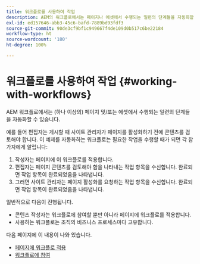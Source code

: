 ```yaml
---
title: 워크플로를 사용하여 작업
description: AEM의 워크플로에서는 페이지나 에셋에서 수행되는 일련의 단계들을 자동화할 수 있습니다.
exl-id: ed157646-abb3-45c6-bafd-7889bd93fdf3
source-git-commit: 90de3cf9bf1c949667f4de109d0b517c6be22184
workflow-type: ht
source-wordcount: '180'
ht-degree: 100%

---
```


# 워크플로를 사용하여 작업 {#working-with-workflows}

AEM 워크플로에서는 (하나 이상의) 페이지 및/또는 에셋에서 수행되는 일련의 단계들을 자동화할 수 있습니다.

예를 들어 편집자는 게시할 때 사이트 관리자가 페이지를 활성화하기 전에 콘텐츠를 검토해야 합니다. 이 예제를 자동화하는 워크플로는 필요한 작업을 수행할 때가 되면 각 참가자에게 알립니다:

1. 작성자는 페이지에 이 워크플로를 적용합니다.
1. 편집자는 페이지 콘텐츠를 검토해야 함을 나타내는 작업 항목을 수신합니다. 완료되면 작업 항목이 완료되었음을 나타냅니다.
1. 그러면 사이트 관리자는 페이지 활성화를 요청하는 작업 항목을 수신합니다. 완료되면 작업 항목이 완료되었음을 나타냅니다.

일반적으로 다음이 진행됩니다.

* 콘텐츠 작성자는 워크플로에 참여할 뿐만 아니라 페이지에 워크플로를 적용합니다.
* 사용하는 워크플로는 조직의 비즈니스 프로세스마다 고유합니다.

다음 페이지에 이 내용이 나와 있습니다.

* [페이지에 워크플로 적용](/help/sites-cloud/authoring/workflows/applying.md)
* [워크플로에 참여](/help/sites-cloud/authoring/workflows/participating.md)

